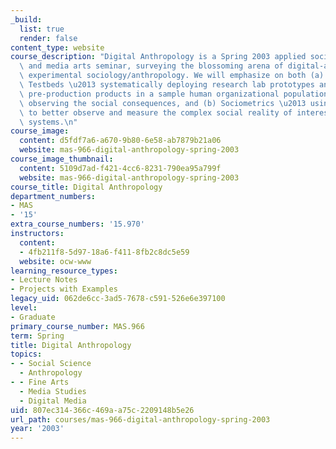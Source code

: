 ```yaml
---
_build:
  list: true
  render: false
content_type: website
course_description: "Digital Anthropology is a Spring 2003 applied social science\
  \ and media arts seminar, surveying the blossoming arena of digital-artifact enabled\
  \ experimental sociology/anthropology. We will emphasize on both (a) Technology\
  \ Testbeds \u2013 systematically deploying research lab prototypes and corporate\
  \ pre-production products in a sample human organizational population and carefully\
  \ observing the social consequences, and (b) Sociometrics \u2013 using digital artifacts\
  \ to better observe and measure the complex social reality of interesting human\
  \ systems.\n"
course_image:
  content: d5fdf7a6-a670-9b80-6e58-ab7879b21a06
  website: mas-966-digital-anthropology-spring-2003
course_image_thumbnail:
  content: 5109d7ad-f421-4cc6-8231-790ea95a799f
  website: mas-966-digital-anthropology-spring-2003
course_title: Digital Anthropology
department_numbers:
- MAS
- '15'
extra_course_numbers: '15.970'
instructors:
  content:
  - 4fb211f8-5d97-18a6-f411-8fb2c8dc5e59
  website: ocw-www
learning_resource_types:
- Lecture Notes
- Projects with Examples
legacy_uid: 062de6cc-3ad5-7678-c591-526e6e397100
level:
- Graduate
primary_course_number: MAS.966
term: Spring
title: Digital Anthropology
topics:
- - Social Science
  - Anthropology
- - Fine Arts
  - Media Studies
  - Digital Media
uid: 807ec314-366c-469a-a75c-2209148b5e26
url_path: courses/mas-966-digital-anthropology-spring-2003
year: '2003'
---
```

